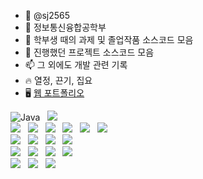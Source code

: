 - 👋 @sj2565
- 📖 정보통신융합공학부
- 🌱 학부생 때의 과제 및 졸업작품 소스코드 모음
- 💞️ 진행했던 프로젝트 소스코드 모음
- 📫 그 외에도 개발 관련 기록
- 🔥 열정, 끈기, 집요
- 🖥️ [웹 포트폴리오](https://sj2565.github.io)   
  
<img alt="Java" src ="https://img.shields.io/badge/Java-007396.svg?&style=for-the-badge&logo=Java&logoColor=white"/> &nbsp; <img src="https://img.shields.io/badge/python-%233776AB.svg?&style=for-the-badge&logo=python&logoColor=white"/> <br>
<img src="https://img.shields.io/badge/html5-%23E34F26.svg?&style=for-the-badge&logo=html5&logoColor=white"/> &nbsp; <img src="https://img.shields.io/badge/css3-%231572B6.svg?&style=for-the-badge&logo=css3&logoColor=white"/> &nbsp; <img src="https://img.shields.io/badge/javascript-%23F7DF1E.svg?&style=for-the-badge&logo=javascript&logoColor=black"/> &nbsp; 
<img src="https://img.shields.io/badge/node.js-%23339933.svg?&style=for-the-badge&logo=node.js&logoColor=white" /> &nbsp; <img src="https://img.shields.io/badge/spring-%236DB33F.svg?&style=for-the-badge&logo=spring&logoColor=white" /> &nbsp; <img src="https://img.shields.io/badge/keras-%23D00000.svg?&style=for-the-badge&logo=keras&logoColor=white" /> <br>
<img src="https://img.shields.io/badge/oracle-%23F80000.svg?&style=for-the-badge&logo=oracle&logoColor=white" /> &nbsp;	<img src="https://img.shields.io/badge/mongodb-%2347A248.svg?&style=for-the-badge&logo=mongodb&logoColor=white" /> &nbsp;
<img src="https://img.shields.io/badge/postgresql-%23336791.svg?&style=for-the-badge&logo=postgresql&logoColor=white" /> &nbsp; <img src="https://img.shields.io/badge/mysql-%234479A1.svg?&style=for-the-badge&logo=mysql&logoColor=white" /> <br>
<img src="https://img.shields.io/badge/visual%20studio%20code-%23007ACC.svg?&style=for-the-badge&logo=visual%20studio%20code&logoColor=white" /> &nbsp; <img src="https://img.shields.io/badge/PyCharm-000000?style=for-the-badge&logo=PyCharm&logoColor=green"> &nbsp;
<img src="https://img.shields.io/badge/eclipse%20ide-525C86?style=for-the-badge&logo=eclipse%20ide&logoColor=white"> &nbsp; <img src="https://img.shields.io/badge/github-%23181717.svg?&style=for-the-badge&logo=github&logoColor=white" /> <br>
<img src="https://img.shields.io/badge/arduino-%2300979D.svg?&style=for-the-badge&logo=arduino&logoColor=white" /> &nbsp; <img src="https://img.shields.io/badge/raspberry%20pi-%23C51A4A.svg?&style=for-the-badge&logo=raspberry%20pi&logoColor=white" /> &nbsp; <img src="https://img.shields.io/badge/opencv-5C3EE8?style=for-the-badge&logo=opencv&logoColor=white">
